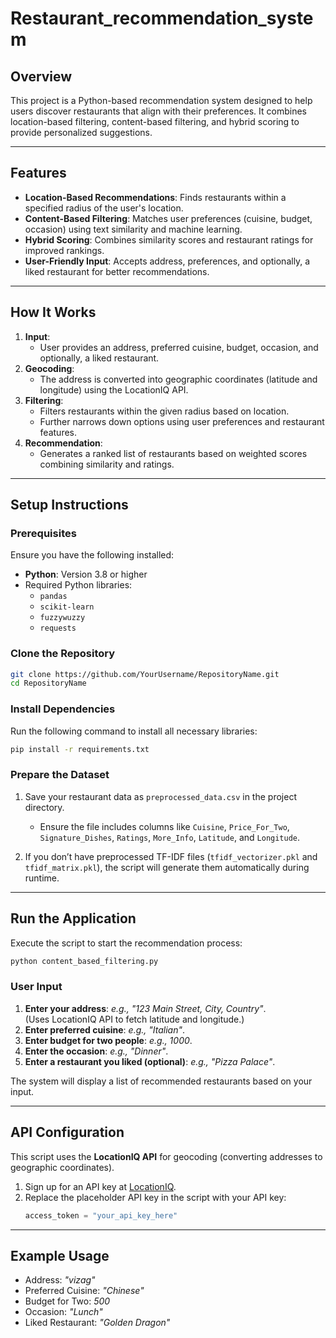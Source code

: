 # Restaurant_recommendation_system

## **Overview**
This project is a Python-based recommendation system designed to help users discover restaurants that align with their preferences. It combines location-based filtering, content-based filtering, and hybrid scoring to provide personalized suggestions.

---

## **Features**
- **Location-Based Recommendations**: Finds restaurants within a specified radius of the user's location.
- **Content-Based Filtering**: Matches user preferences (cuisine, budget, occasion) using text similarity and machine learning.
- **Hybrid Scoring**: Combines similarity scores and restaurant ratings for improved rankings.
- **User-Friendly Input**: Accepts address, preferences, and optionally, a liked restaurant for better recommendations.

---

## **How It Works**
1. **Input**:
   - User provides an address, preferred cuisine, budget, occasion, and optionally, a liked restaurant.
2. **Geocoding**:
   - The address is converted into geographic coordinates (latitude and longitude) using the LocationIQ API.
3. **Filtering**:
   - Filters restaurants within the given radius based on location.
   - Further narrows down options using user preferences and restaurant features.
4. **Recommendation**:
   - Generates a ranked list of restaurants based on weighted scores combining similarity and ratings.

---

## **Setup Instructions**

### **Prerequisites**
Ensure you have the following installed:
- **Python**: Version 3.8 or higher
- Required Python libraries:  
  - `pandas`
  - `scikit-learn`
  - `fuzzywuzzy`
  - `requests`

### **Clone the Repository**
```bash
git clone https://github.com/YourUsername/RepositoryName.git
cd RepositoryName
```

### **Install Dependencies**
Run the following command to install all necessary libraries:
```bash
pip install -r requirements.txt
```

### **Prepare the Dataset**
1. Save your restaurant data as `preprocessed_data.csv` in the project directory.  
   - Ensure the file includes columns like `Cuisine`, `Price_For_Two`, `Signature_Dishes`, `Ratings`, `More_Info`, `Latitude`, and `Longitude`.

2. If you don’t have preprocessed TF-IDF files (`tfidf_vectorizer.pkl` and `tfidf_matrix.pkl`), the script will generate them automatically during runtime.

---

## **Run the Application**
Execute the script to start the recommendation process:
```bash
python content_based_filtering.py
```

### **User Input**
1. **Enter your address**: *e.g., "123 Main Street, City, Country"*.  
   (Uses LocationIQ API to fetch latitude and longitude.)  
2. **Enter preferred cuisine**: *e.g., "Italian"*.  
3. **Enter budget for two people**: *e.g., 1000*.  
4. **Enter the occasion**: *e.g., "Dinner"*.  
5. **Enter a restaurant you liked (optional)**: *e.g., "Pizza Palace"*.  

The system will display a list of recommended restaurants based on your input.

---


## **API Configuration**
This script uses the **LocationIQ API** for geocoding (converting addresses to geographic coordinates).  

1. Sign up for an API key at [LocationIQ](https://locationiq.com/).  
2. Replace the placeholder API key in the script with your API key:
   ```python
   access_token = "your_api_key_here"
   ```

---

## **Example Usage**
- Address: *"vizag"*  
- Preferred Cuisine: *"Chinese"*  
- Budget for Two: *500*  
- Occasion: *"Lunch"*  
- Liked Restaurant: *"Golden Dragon"*  

